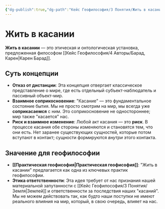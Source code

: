 ```yaml
---
{"dg-publish":true,"dg-path":"Кейс Геофилософия/3 Понятия/Жить в касании","permalink":"/kejs-geofilosofiya/3-ponyatiya/zhit-v-kasanii/","dgShowLocalGraph":true}
---
```


# Жить в касании

**Жить в касании** — это этическая и онтологическая установка, предложенная философом [[Кейс Геофилософия/4 Авторы/Барад, Карен\|Карен Барад]].

## Суть концепции
- **Отказ от дистанции**: Эта концепция отвергает классическое представление о мире, где есть отдельный субъект-наблюдатель и пассивный объект-мир.
- **Взаимное соприкосновение**: "Касание" — это фундаментальное состояние бытия. Мы не просто смотрим на мир, мы всегда уже **соприкасаемся** с ним. Это соприкосновение не одностороннее; мир также "касается" нас.
- **Риск и взаимное изменение**: Любой акт касания — это **риск**. В процессе касания обе стороны изменяются и становятся тем, что они есть. Нет заранее существующих сущностей, которые потом вступают в контакт; сущности формируются *внутри* этого контакта.

## Значение для геофилософии
- **[[Практическая геофисофия\|Практическая геофисофия]]**: "Жить в касании" предлагается как одна из ключевых практик геофилософии.
- **Этика ответственности**: Эта идея требует от нас признания нашей материальной запутанности с [[Кейс Геофилософия/3 Понятия/Земля\|Землей]] и ответственности за последствия наших "касаний". Мы не можем действовать так, как будто наши поступки не имеют реального влияния на мир, который, в свою очередь, влияет на нас.
